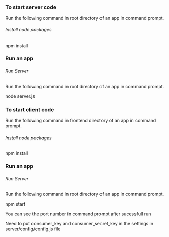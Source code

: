 ### To start server code

Run the following command in root directory of an app in command prompt.

###### *Install node packages*

npm install

### Run an app

###### *Run Server*

Run the following command in root directory of an app in command prompt.

node server.js

### To start client code

Run the following command in frontend directory of an app in command prompt.

###### *Install node packages*

npm install

### Run an app

###### *Run Server*

Run the following command in root directory of an app in command prompt.

npm start

You can see the port number in command prompt after sucessfull run

Need to put consumer_key and consumer_secret_key in the settings in server/config/config.js file

